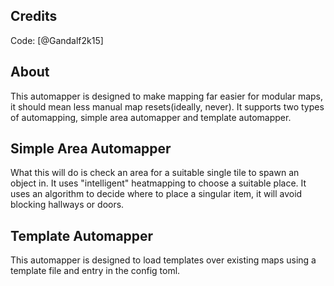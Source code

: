 ## Credits

Code: [@Gandalf2k15]

## About

This automapper is designed to make mapping far easier for modular maps, it should mean less manual map resets(ideally, never).
It supports two types of automapping, simple area automapper and template automapper.

## Simple Area Automapper

What this will do is check an area for a suitable single tile to spawn an object in. It uses "intelligent" heatmapping to choose a suitable place.
It uses an algorithm to decide where to place a singular item, it will avoid blocking hallways or doors.

## Template Automapper

This automapper is designed to load templates over existing maps using a template file and entry in the config toml.
